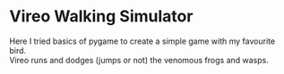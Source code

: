# Vireo Walking Simulator

Here I tried basics of pygame to create a simple game with my favourite bird.<br>
Vireo runs and dodges (jumps or not) the venomous frogs and wasps.<br>